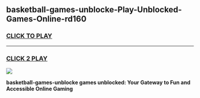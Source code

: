 
## basketball-games-unblocke-Play-Unblocked-Games-Online-rd160
<h3>
<a href="https://premium76.site?title=basketball-games-unblocke&ref=25A">CLICK TO PLAY</a></h3>
<hr>

<h3>
<a href="https://premium76.site?title=basketball-games-unblocke&ref=25A">CLICK 2 PLAY</a>
  
</h3>

<a href="https://premium76.site?title=basketball-games-unblocke&ref=25A"><img src="https://clearcache.store/games.png"></a>


**basketball-games-unblocke games unblocked: Your Gateway to Fun and Accessible Online Gaming**
